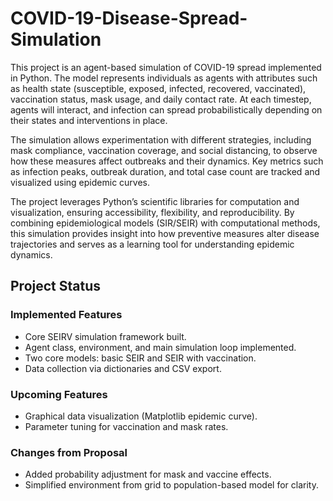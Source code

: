 # COVID-19-Disease-Spread-Simulation


This project is an agent-based simulation of COVID-19 spread implemented in Python. The model represents individuals as agents with attributes such as health state (susceptible, exposed, infected, recovered, vaccinated), vaccination status, mask usage, and daily contact rate. At each timestep, agents will interact, and infection can spread probabilistically depending on their states and interventions in place.

The simulation allows experimentation with different strategies, including mask compliance, vaccination coverage, and social distancing, to observe how these measures affect outbreaks and their dynamics. Key metrics such as infection peaks, outbreak duration, and total case count are tracked and visualized using epidemic curves.

The project leverages Python’s scientific libraries for computation and visualization, ensuring accessibility, flexibility, and reproducibility. By combining epidemiological models (SIR/SEIR) with computational methods, this simulation provides insight into how preventive measures alter disease trajectories and serves as a learning tool for understanding epidemic dynamics.

## Project Status
### Implemented Features
- Core SEIRV simulation framework built.
- Agent class, environment, and main simulation loop implemented.
- Two core models: basic SEIR and SEIR with vaccination.
- Data collection via dictionaries and CSV export.

### Upcoming Features
- Graphical data visualization (Matplotlib epidemic curve).
- Parameter tuning for vaccination and mask rates.

### Changes from Proposal
- Added probability adjustment for mask and vaccine effects. 
- Simplified environment from grid to population-based model for clarity.
